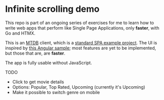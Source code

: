 
# Infinite scrolling demo

This repo is part of an ongoing series of exercises for me to learn how to 
write web apps that perform like Single Page Applications, only **faster**, 
with Go and HTMX.

This is an [MTDB](https://developer.themoviedb.org/docs/getting-started) client, which is a 
[standard SPA example project](https://github.com/tastejs/movies/blob/main/spec.md). 
The UI is inspired by [this Angular sample](https://angular-movies-a12d3.web.app/list/category/popular); most features
are yet to be implemented, but those that are, are **faster**.

The app is fully usable without JavaScript.

TODO
 * Click to get movie details
 * Options: Popular, Top Rated, Upcoming (currently it's Upcoming)
 * Make it possible to switch genre on mobile
